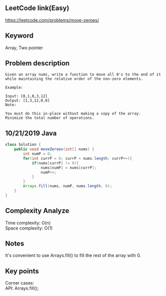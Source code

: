 ## LeetCode link(Easy)
https://leetcode.com/problems/move-zeroes/

## Keyword
Array, Two pointer

## Problem description
```
Given an array nums, write a function to move all 0's to the end of it while maintaining the relative order of the non-zero elements.

Example:

Input: [0,1,0,3,12]
Output: [1,3,12,0,0]
Note:

You must do this in-place without making a copy of the array.
Minimize the total number of operations.
```
## 10/21/2019 Java

```java
class Solution {
    public void moveZeroes(int[] nums) {
        int numP = 0;
        for(int currP = 0; currP < nums.length; currP++){
            if(nums[currP] != 0){
                nums[numP] = nums[currP];
                numP++;
            }
        }
        Arrays.fill(nums, numP, nums.length, 0);
    }
}
```

## Complexity Analyze
Time complexity: O(n)\
Space complexity: O(1)

## Notes
It's convenient to use Arrays.fill() to fill the rest of the array with 0.

## Key points
Corner cases:\
API: Arrays.fill();

